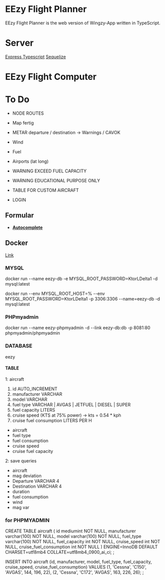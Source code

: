 # EEzy Flight Planner

EEzy Flight Planner is the web version of Wingzy-App written in TypeScript.

# Server

[Express Typescript](https://blog.logrocket.com/how-to-set-up-node-typescript-express/)
[Sequelize](https://sequelize.org/docs/v6/getting-started/)

# EEzy Flight Computer

# To Do

- NODE ROUTES

- Map fertig
- METAR departure / destination -> Warnings / CAVOK
- Wind
- Fuel
- Airports (lat long)
- WARNING EXCEED FUEL CAPACITY
- WARNING EDUCATIONAL PURPOSE ONLY

- TABLE FOR CUSTOM AIRCRAFT
- LOGIN

## Formular

- [**Autocomplete**](https://mui.com/material-ui/react-autocomplete/)

## Docker

[Link](https://migueldoctor.medium.com/run-mysql-phpmyadmin-locally-in-3-steps-using-docker-74eb735fa1fc)

### MYSQL

docker run --name eezy-db -e MYSQL_ROOT_PASSWORD=KtorLDelta1 -d mysql:latest

docker run --env MYSQL_ROOT_HOST=% --env MYSQL_ROOT_PASSWORD=KtorLDelta1 -p 3306:3306 --name=eezy-db -d mysql:latest

### PHPmyadmin

docker run --name eezy-phpmyadmin -d --link eezy-db:db -p 8081:80 phpmyadmin/phpmyadmin

### DATABASE

eezy

#### TABLE

1: aircraft

1. id AUTO_INCREMENT
2. manufacturer VARCHAR
3. model VARCHAR
4. fuel type VARCHAR | AVGAS | JETFUEL | DIESEL | SUPER
5. fuel capacity LITERS
6. cruise speed (KTS at 75% power) -> kts = 0.54 \* kph
7. cruise fuel consumption LITERS PER H

- aircraft
- fuel type
- fuel consumption
- cruise speed
- cruise fuel capacity

2: save queries

- aircraft
- mag deviation
- Departure VARCHAR 4
- Destination VARCHAR 4
- duration
- fuel consumption
- wind
- mag var

### for PHPMYADMIN

CREATE TABLE aircraft (
id mediumint NOT NULL,
manufacturer varchar(100) NOT NULL,
model varchar(100) NOT NULL,
fuel_type varchar(100) NOT NULL,
fuel_capacity int NOT NULL,
cruise_speed int NOT NULL,
cruise_fuel_consumption int NOT NULL
) ENGINE=InnoDB DEFAULT CHARSET=utf8mb4 COLLATE=utf8mb4_0900_ai_ci;
;

INSERT INTO aircraft (id, manufacturer, model, fuel_type, fuel_capacity, cruise_speed, cruise_fuel_consumption) VALUES
(1, 'Cessna', 'C150', 'AVGAS', 144, 196, 22),
(2, 'Cessna', 'C172', 'AVGAS', 163, 226, 26);
;
